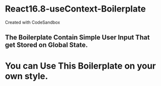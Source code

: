 # React16.8-useContext-Boilerplate
Created with CodeSandbox

## The Boilerplate Contain Simple User Input That get Stored on Global State.
# You can Use This Boilerplate on your own style.
